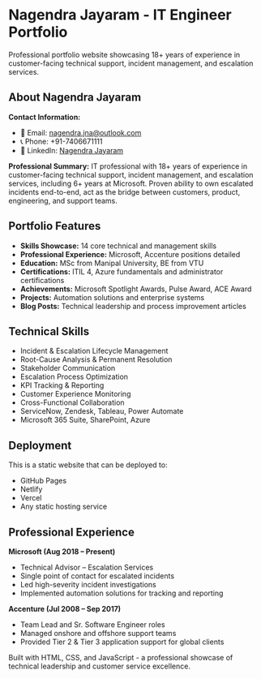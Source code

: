 # Nagendra Jayaram - IT Engineer Portfolio

Professional portfolio website showcasing 18+ years of experience in customer-facing technical support, incident management, and escalation services.

## About Nagendra Jayaram

**Contact Information:**
- 📧 Email: nagendra.jna@outlook.com
- 📞 Phone: +91-7406671111
- 🔗 LinkedIn: [Nagendra Jayaram](https://linkedin.com/in/nagendra-jayaram)

**Professional Summary:**
IT professional with 18+ years of experience in customer-facing technical support, incident management, and escalation services, including 6+ years at Microsoft. Proven ability to own escalated incidents end-to-end, act as the bridge between customers, product, engineering, and support teams.

## Portfolio Features

- **Skills Showcase:** 14 core technical and management skills
- **Professional Experience:** Microsoft, Accenture positions detailed
- **Education:** MSc from Manipal University, BE from VTU
- **Certifications:** ITIL 4, Azure fundamentals and administrator certifications
- **Achievements:** Microsoft Spotlight Awards, Pulse Award, ACE Award
- **Projects:** Automation solutions and enterprise systems
- **Blog Posts:** Technical leadership and process improvement articles

## Technical Skills

- Incident & Escalation Lifecycle Management
- Root-Cause Analysis & Permanent Resolution
- Stakeholder Communication
- Escalation Process Optimization
- KPI Tracking & Reporting
- Customer Experience Monitoring
- Cross-Functional Collaboration
- ServiceNow, Zendesk, Tableau, Power Automate
- Microsoft 365 Suite, SharePoint, Azure

## Deployment

This is a static website that can be deployed to:
- GitHub Pages
- Netlify
- Vercel
- Any static hosting service

## Professional Experience

**Microsoft (Aug 2018 – Present)**
- Technical Advisor – Escalation Services
- Single point of contact for escalated incidents
- Led high-severity incident investigations
- Implemented automation solutions for tracking and reporting

**Accenture (Jul 2008 – Sep 2017)**
- Team Lead and Sr. Software Engineer roles
- Managed onshore and offshore support teams
- Provided Tier 2 & Tier 3 application support for global clients

Built with HTML, CSS, and JavaScript - a professional showcase of technical leadership and customer service excellence.
